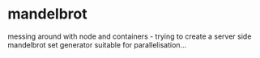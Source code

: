 # mandelbrot
messing around with node and containers - trying to create a server side mandelbrot set generator suitable for parallelisation...
